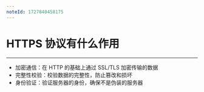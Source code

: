 ```yaml
---
noteId: 1727840458175
---
```



# HTTPS 协议有什么作用
---
- 加密通信：在 HTTP 的基础上通过 SSL/TLS 加密传输的数据
- 完整性校验：校验数据的完整性，防止篡改和损坏
- 身份验证：验证服务器的身份，确保不是伪装的服务器